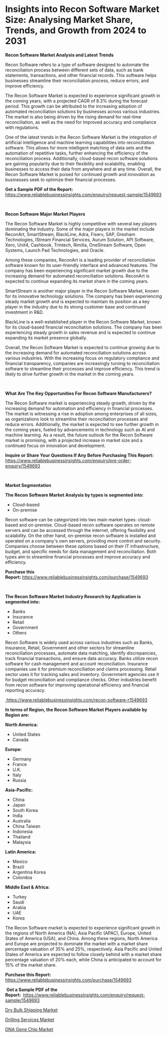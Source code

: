 <p><h1>Insights into Recon Software Market Size: Analysing Market Share, Trends, and Growth from 2024 to 2031</h1></p><p><strong>Recon Software Market Analysis and Latest Trends</strong></p>
<p><p>Recon Software refers to a type of software designed to automate the reconciliation process between different sets of data, such as bank statements, transactions, and other financial records. This software helps businesses streamline their reconciliation process, reduce errors, and improve efficiency.</p><p>The Recon Software Market is expected to experience significant growth in the coming years, with a projected CAGR of 8.3% during the forecast period. This growth can be attributed to the increasing adoption of automated reconciliation solutions by businesses across various industries. The market is also being driven by the rising demand for real-time reconciliation, as well as the need for improved accuracy and compliance with regulations.</p><p>One of the latest trends in the Recon Software Market is the integration of artificial intelligence and machine learning capabilities into reconciliation software. This allows for more intelligent matching of data sets and the automation of repetitive tasks, further enhancing the efficiency of the reconciliation process. Additionally, cloud-based recon software solutions are gaining popularity due to their flexibility and scalability, enabling businesses to access their data from anywhere and at any time. Overall, the Recon Software Market is poised for continued growth and innovation as businesses seek to optimize their financial processes.</p></p>
<p><strong>Get a Sample PDF of the Report:&nbsp;</strong> <a href="https://www.reliablebusinessinsights.com/enquiry/request-sample/1549693">https://www.reliablebusinessinsights.com/enquiry/request-sample/1549693</a></p>
<p>&nbsp;</p>
<p><strong>Recon Software Major Market Players</strong></p>
<p><p>The Recon Software Market is highly competitive with several key players dominating the industry. Some of the major players in the market include ReconArt, SmartStream, BlackLine, Adra, Fiserv, SAP, Gresham Technologies, IStream Financial Services, Aurum Solution, API Software, Xero, Unit4, Cashbook, Trintech, Rimilia, OneStream Software, Open Systems, Launch Pad Technologies, and Oracle.</p><p>Among these companies, ReconArt is a leading provider of reconciliation software known for its user-friendly interface and advanced features. The company has been experiencing significant market growth due to the increasing demand for automated reconciliation solutions. ReconArt is expected to continue expanding its market share in the coming years.</p><p>SmartStream is another major player in the Recon Software Market, known for its innovative technology solutions. The company has been experiencing steady market growth and is expected to maintain its position as a key player in the industry due to its strong customer base and continued investment in R&D.</p><p>BlackLine is a well-established player in the Recon Software Market, known for its cloud-based financial reconciliation solutions. The company has been experiencing steady growth in sales revenue and is expected to continue expanding its market presence globally.</p><p>Overall, the Recon Software Market is expected to continue growing due to the increasing demand for automated reconciliation solutions across various industries. With the increasing focus on regulatory compliance and financial transparency, companies are increasingly turning to reconciliation software to streamline their processes and improve efficiency. This trend is likely to drive further growth in the market in the coming years.</p></p>
<p>&nbsp;</p>
<p><strong>What Are The Key Opportunities For Recon Software Manufacturers?</strong></p>
<p><p>The Recon Software market is experiencing steady growth, driven by the increasing demand for automation and efficiency in financial processes. The market is witnessing a rise in adoption among enterprises of all sizes, as organizations look to streamline their reconciliation processes and reduce errors. Additionally, the market is expected to see further growth in the coming years, fueled by advancements in technology such as AI and machine learning. As a result, the future outlook for the Recon Software market is promising, with a projected increase in market size and a continued focus on innovation and development.</p></p>
<p><strong>Inquire or Share Your Questions If Any Before Purchasing This Report:</strong> <a href="https://www.reliablebusinessinsights.com/enquiry/pre-order-enquiry/1549693">https://www.reliablebusinessinsights.com/enquiry/pre-order-enquiry/1549693</a></p>
<p>&nbsp;</p>
<p><strong>Market Segmentation</strong></p>
<p><strong>The Recon Software Market Analysis by types is segmented into:</strong></p>
<p><ul><li>Cloud-based</li><li>On-premise</li></ul></p>
<p><p>Recon software can be categorized into two main market types: cloud-based and on-premise. Cloud-based recon software operates on remote servers and can be accessed through the internet, offering flexibility and scalability. On the other hand, on-premise recon software is installed and operated on a company's own servers, providing more control and security. Companies choose between these options based on their IT infrastructure, budget, and specific needs for data management and reconciliation. Both types aim to streamline financial processes and improve accuracy and efficiency.</p></p>
<p><strong>Purchase this Report:&nbsp;</strong><a href="https://www.reliablebusinessinsights.com/purchase/1549693">https://www.reliablebusinessinsights.com/purchase/1549693</a></p>
<p>&nbsp;</p>
<p><strong>The Recon Software Market Industry Research by Application is segmented into:</strong></p>
<p><ul><li>Banks</li><li>Insurance</li><li>Retail</li><li>Government</li><li>Others</li></ul></p>
<p><p>Recon Software is widely used across various industries such as Banks, Insurance, Retail, Government and other sectors for streamline reconciliation processes, automate data matching, identify discrepancies, track financial transactions, and ensure data accuracy. Banks utilize recon software for cash management and account reconciliation. Insurance companies use it for premium reconciliation and claims processing. Retail sector uses it for tracking sales and inventory. Government agencies use it for budget reconciliation and compliance checks. Other industries benefit from recon software for improving operational efficiency and financial reporting accuracy.</p></p>
<p><a href="https://www.reliablebusinessinsights.com/recon-software-r1549693">&nbsp;https://www.reliablebusinessinsights.com/recon-software-r1549693</a></p>
<p><strong>In terms of Region, the Recon Software Market Players available by Region are:</strong></p>
<p>
    <p> <strong> North America: </strong>
        <ul>
            <li>United States</li>
            <li>Canada</li>
        </ul>
        </p> 
    <p> <strong> Europe: </strong>
        <ul>
            <li>Germany</li>
            <li>France</li>
            <li>U.K.</li>
            <li>Italy</li>
            <li>Russia</li>
        </ul>
        </p> 
    <p> <strong> Asia-Pacific: </strong>
        <ul>
            <li>China</li>
            <li>Japan</li>
            <li>South Korea</li>
            <li>India</li>
            <li>Australia</li>
            <li>China Taiwan</li>
            <li>Indonesia</li>
            <li>Thailand</li>
            <li>Malaysia</li>
        </ul>
        </p> 
    <p> <strong> Latin America: </strong>
        <ul>
            <li>Mexico</li>
            <li>Brazil</li>
            <li>Argentina Korea</li>
            <li>Colombia</li>
        </ul>
        </p> 
    <p> <strong> Middle East & Africa: </strong>
        <ul>
            <li>Turkey</li>
            <li>Saudi</li>
            <li>Arabia</li>
            <li>UAE</li>
            <li>Korea</li>
        </ul>
    </p>
    </p>
<p><p>The Recon Software market is expected to experience significant growth in the regions of North America (NA), Asia Pacific (APAC), Europe, United States of America (USA), and China. Among these regions, North America and Europe are projected to dominate the market with a market share percentage valuation of 35% and 25%, respectively. Asia Pacific and United States of America are expected to follow closely behind with a market share percentage valuation of 20% each, while China is anticipated to account for 15% of the market share.</p></p>
<p><strong>Purchase this Report: </strong><a href="https://www.reliablebusinessinsights.com/purchase/1549693">https://www.reliablebusinessinsights.com/purchase/1549693</a></p>
<p>&nbsp;<strong>Get a Sample PDF of the Report:&nbsp;&nbsp;</strong><a href="https://www.reliablebusinessinsights.com/enquiry/request-sample/1549693">https://www.reliablebusinessinsights.com/enquiry/request-sample/1549693</a></p>
<p><strong></strong></p>
<p><p><a href="https://github.com/mooaaztarek/Market-Research-Report-List-1/blob/main/dry-bulk-shipping-market.md">Dry Bulk Shipping Market</a></p><p><a href="https://github.com/zmnbyevx75/Market-Research-Report-List-1/blob/main/drilling-services-market.md">Drilling Services Market</a></p><p><a href="https://github.com/kmatchooka/Market-Research-Report-List-1/blob/main/dna-gene-chip-market.md">DNA Gene Chip Market</a></p></p>